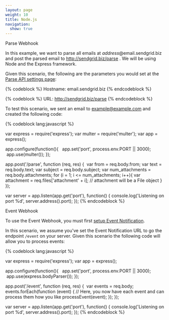 ```yaml
---
layout: page
weight: 10
title: Node.js
navigation:
  show: true
---
```


<page-anchor el="h2">
Parse Webhook
</page-anchor>

In this example, we want to parse all emails at *address*@email.sendgrid.biz and post the parsed email to http://sendgrid.biz/parse . We will be using Node and the Express framework.

Given this scenario, the following are the parameters you would set at the [Parse API settings page]({{site.site_url}}/developer/reply):

{% codeblock %}
Hostname: email.sendgrid.biz
{% endcodeblock %}

{% codeblock %}
URL: http://sendgrid.biz/parse
{% endcodeblock %}

 To test this scenario, we sent an email to example@example.com and created the following code:

{% codeblock lang:javascript %}

var express = require('express');
var multer  = require('multer');
var app = express();

app.configure(function(){
  app.set('port', process.env.PORT || 3000);
  app.use(multer());
});

app.post('/parse', function (req, res) {
  var from = req.body.from;
  var text = req.body.text;
  var subject = req.body.subject;
  var num_attachments = req.body.attachments;
  for (i = 1; i <= num_attachments; i++){
    var attachment = req.files['attachment' + i];
    // attachment will be a File object
  }
});

var server = app.listen(app.get('port'), function() {
  console.log('Listening on port %d', server.address().port);
});
{% endcodeblock %}


<page-anchor el="h2">
Event Webhook
</page-anchor>

To use the Event Webhook, you must first [setup Event Notification]({{%20root_url%20}}/API_Reference/Webhooks/event.html#-Setup).

In this scenario, we assume you've set the Event Notification URL to go the endpoint `/event` on your server. Given this scenario the following code will allow you to process events:

{% codeblock lang:javascript %}

var express = require('express');
var app = express();

app.configure(function(){
  app.set('port', process.env.PORT || 3000);
  app.use(express.bodyParser());
});

app.post('/event', function (req, res) {
  var events = req.body;
  events.forEach(function (event) {
    // Here, you now have each event and can process them how you like
	  processEvent(event);
  });
});

var server = app.listen(app.get('port'), function() {
  console.log('Listening on port %d', server.address().port);
});
{% endcodeblock %}
